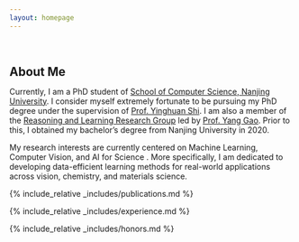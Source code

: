 ```yaml
---
layout: homepage
---
```


<h1 id="about-me"></h1>

<h2 style="margin: 60px 0px 10px;">About Me</h2>

Currently, I am a PhD student of [School of Computer Science, Nanjing University](https://cs.nju.edu.cn/main.htm). I consider myself extremely fortunate to be pursuing my PhD degree under the supervision of [Prof. Yinghuan Shi](https://cs.nju.edu.cn/shiyh/index.htm). I am also a member of the [Reasoning and Learning Research Group](https://cs.nju.edu.cn/rl/) led by [Prof. Yang Gao](https://cs.nju.edu.cn/gaoyang/). Prior to this, I obtained my bachelor’s degree from Nanjing University in 2020.

My research interests are currently centered on Machine Learning, Computer Vision, and AI for Science . More specifically, I am dedicated to developing data-efficient learning methods for real-world applications across vision, chemistry, and materials science.


<!-- {% include_relative _includes/news.md %} -->

{% include_relative _includes/publications.md %}

{% include_relative _includes/experience.md %}

{% include_relative _includes/honors.md %}
